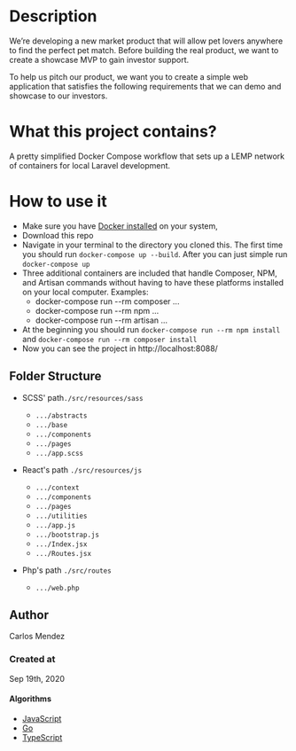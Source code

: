 # Description

We’re developing a new market product that will allow pet lovers anywhere to find the perfect pet match.
Before building the real product, we want to create a showcase MVP to gain investor support.

To help us pitch our product, we want you to create a simple web application that satisfies the following
requirements that we can demo and showcase to our investors.

# What this project contains? 

A pretty simplified Docker Compose workflow that sets up a LEMP network of containers for local Laravel development.

# How to use it

-   Make sure you have [Docker installed](https://docs.docker.com/docker-for-mac/install/) on your system,
-   Download this repo
-   Navigate in your terminal to the directory you cloned this. The first time you should run `docker-compose up --build`. After you can just simple run `docker-compose up`
-   Three additional containers are included that handle Composer, NPM, and Artisan commands without having to have these platforms installed on your local computer. Examples:
    -   docker-compose run --rm composer ...
    -   docker-compose run --rm npm ...
    -   docker-compose run --rm artisan ...
-   At the beginning you should run `docker-compose run --rm npm install` and `docker-compose run --rm composer install`
-   Now you can see the project in http://localhost:8088/

## Folder Structure

-   SCSS' path`./src/resources/sass`
    -   `.../abstracts`
    -   `.../base`
    -   `.../components`
    -   `.../pages`
    -   `.../app.scss`

-   React's path `./src/resources/js`
    -   `.../context`
    -   `.../components`
    -   `.../pages`
    -   `.../utilities`
    -   `.../app.js`
    -   `.../bootstrap.js`
    -   `.../Index.jsx`
    -   `.../Routes.jsx`

-   Php's path `./src/routes`
    -   `.../web.php`

## Author

Carlos Mendez

### Created at

Sep 19th, 2020

#### Algorithms

-   [JavaScript](https://github.com/cjairm/javascript/tree/master/Algorithms-JS)
-   [Go](https://github.com/cjairm/go/tree/master/Algorithms-Go)
-   [TypeScript](https://github.com/cjairm/typescript/tree/master/Algorithms-TS)
